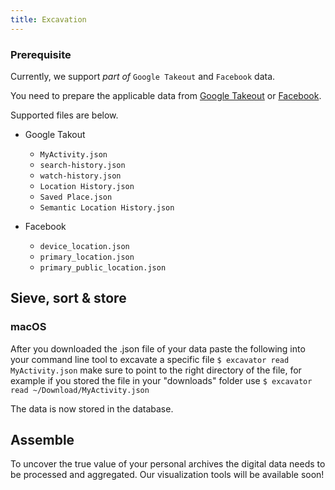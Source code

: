 ```yaml
---
title: Excavation
---
```


### Prerequisite
Currently, we support *part of* `Google Takeout` and `Facebook` data.

You need to prepare the applicable data from [Google Takeout](https://takeout.google.com/settings/takeout) or [Facebook](https://www.facebook.com/help/972879969525875).

Supported files are below.

- Google Takout
  - `MyActivity.json`
  - `search-history.json`
  - `watch-history.json`
  - `Location History.json`
  - `Saved Place.json`
  - `Semantic Location History.json`

- Facebook
  - `device_location.json`
  - `primary_location.json`
  - `primary_public_location.json`


## Sieve, sort & store

### macOS

After you downloaded the .json file of your data paste the following into your command line tool to excavate a specific file
`
$ excavator read MyActivity.json
`
make sure to point to the right directory of the file, for example if you stored the file in your "downloads" folder use
`
$ excavator read ~/Download/MyActivity.json
`

The data is now stored in the database.

## Assemble

To uncover the true value of your personal archives the digital data needs to be processed and aggregated. Our visualization tools will be available soon!
